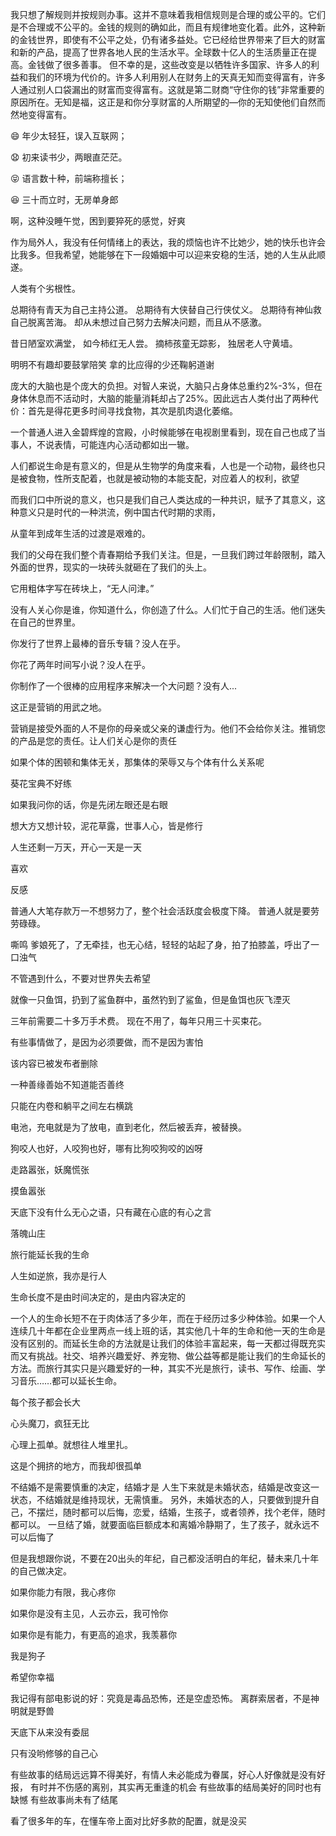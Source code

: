<!--
 * @Author: sunji 2025506282@qq.com
 * @Date: 2022-10-24 11:05:32
 * @LastEditors: sunji 2025506282@qq.com
 * @LastEditTime: 2022-11-07 09:12:10
 * @FilePath: \front-end\随记\经典语录.md
 * @Description: 这是默认设置,请设置`customMade`, 打开koroFileHeader查看配置 进行设置: https://github.com/OBKoro1/koro1FileHeader/wiki/%E9%85%8D%E7%BD%AE
-->

我只想了解规则并按规则办事。这并不意味着我相信规则是合理的或公平的。它们是不合理或不公平的。金钱的规则的确如此，而且有规律地变化着。此外，这种新的金钱世界，即使有不公平之处，仍有诸多益处。它已经给世界带来了巨大的财富和新的产品，提高了世界各地人民的生活水平。全球数十亿人的生活质量正在提高。金钱做了很多善事。
但不幸的是，这些改变是以牺牲许多国家、许多人的利益和我们的环境为代价的。许多人利用别人在财务上的天真无知而变得富有，许多人通过别人口袋漏出的财富而变得富有。这就是第二财商“守住你的钱”非常重要的原因所在。无知是福，这正是和你分享财富的人所期望的—你的无知使他们自然而然地变得富有。

😄 年少太轻狂，误入互联网；

😧 初来读书少，两眼直茫茫。

😝 语言数十种，前端称擅长；

😆 三十而立时，无房单身郎

啊，这种没睡午觉，困到要猝死的感觉，好爽

作为局外人，我没有任何情绪上的表达，我的烦恼也许不比她少，她的快乐也许会比我多。但我希望，她能够在下一段婚姻中可以迎来安稳的生活，她的人生从此顺遂。

人类有个劣根性。

总期待有青天为自己主持公道。
总期待有大侠替自己行侠仗义。
总期待有神仙救自己脱离苦海。
却从未想过自己努力去解决问题，而且从不感激。

昔日陋室欢满堂，
如今柿红无人尝。
摘柿孩童无踪影，
独居老人守黄墙。

明明不有趣却要鼓掌陪笑
拿的比应得的少还鞠躬道谢


庞大的大脑也是个庞大的负担。对智人来说，大脑只占身体总重约2%-3%，但在身体休息而不活动时，大脑的能量消耗却占了25%。因此远古人类付出了两种代价：首先是得花更多时间寻找食物，其次是肌肉退化萎缩。

一个普通人进入金碧辉煌的宫殿，小时候能够在电视剧里看到，现在自己也成了当事人，不说表情，可能连内心活动都如出一辙。

人们都说生命是有意义的，但是从生物学的角度来看，人也是一个动物，最终也只是被食物，性所支配着，也就是被动物的本能支配，对应着人的权利，欲望

而我们口中所说的意义，也只是我们自己人类达成的一种共识，赋予了其意义，这种意义只是时代的一种洪流，例中国古代时期的求雨，

从童年到成年生活的过渡是艰难的。

我们的父母在我们整个青春期给予我们关注。但是，一旦我们跨过年龄限制，踏入外面的世界，现实的一块砖头就砸在了我们的头上。

它用粗体字写在砖块上，“无人问津。”

没有人关心你是谁，你知道什么，你创造了什么。人们忙于自己的生活。他们迷失在自己的世界里。

你发行了世界上最棒的音乐专辑？没人在乎。

你花了两年时间写小说？没人在乎。

你制作了一个很棒的应用程序来解决一个大问题？没有人...

这正是营销的用武之地。

营销是接受外面的人不是你的母亲或父亲的谦虚行为。他们不会给你关注。推销您的产品是您的责任。让人们关心是你的责任

如果个体的困顿和集体无关，那集体的荣辱又与个体有什么关系呢

葵花宝典不好练

如果我问你的话，你是先闭左眼还是右眼


想大方又想计较，泥花草露，世事人心，皆是修行


人生还剩一万天，开心一天是一天



喜欢

反感

普通人大笔存款万一不想努力了，整个社会活跃度会极度下降。
普通人就是要劳劳碌碌。

嘶鸣
爹娘死了，了无牵挂，也无心结，轻轻的站起了身，拍了拍膝盖，呼出了一口浊气

不管遇到什么，不要对世界失去希望

就像一只鱼饵，扔到了鲨鱼群中，虽然钓到了鲨鱼，但是鱼饵也灰飞湮灭


三年前需要二十多万手术费。
现在不用了，每年只用三十买束花。


有些事情做了，是因为必须要做，而不是因为害怕


该内容已被发布者删除

一种善缘善始不知道能否善终

只能在内卷和躺平之间左右横跳

电池，充电就是为了放电，直到老化，然后被丢弃，被替换。

狗咬人也好，人咬狗也好，哪有比狗咬狗咬的凶呀

走路嚣张，妖魔慌张

摸鱼嚣张

天底下没有什么无心之语，只有藏在心底的有心之言


落魄山庄


旅行能延长我的生命

人生如逆旅，我亦是行人

生命长度不是由时间决定的，是由内容决定的

一个人的生命长短不在于肉体活了多少年，而在于经历过多少种体验。如果一个人连续几十年都在企业里两点一线上班的话，其实他几十年的生命和他一天的生命是没有区别的。而延长生命的方法就是让我们的体验丰富起来，每一天都过得既充实而又有挑战。社交、培养兴趣爱好、养宠物、做公益等都是能让我们的生命延长的方法。而旅行其实只是兴趣爱好的一种，其实不光是旅行，读书、写作、绘画、学习音乐……都可以延长生命。

每个孩子都会长大

心头魔刀，疯狂无比

心理上孤单。就想往人堆里扎。

这是个拥挤的地方，而我却很孤单

不结婚不是需要慎重的决定，结婚才是
人生下来就是未婚状态，结婚是改变这一状态，不结婚就是维持现状，无需慎重。
另外，未婚状态的人，只要做到提升自己，不摆烂，随时都可以后悔，恋爱，结婚，生孩子，或者领养，找个老伴，随时都可以。
一旦结了婚，就要面临巨额成本和离婚冷静期了，生了孩子，就永远不可以后悔了

但是我想跟你说，不要在20出头的年纪，自己都没活明白的年纪，替未来几十年的自己做决定。

如果你能力有限，我心疼你

如果你是没有主见，人云亦云，我可怜你

如果你是有能力，有更高的追求，我羡慕你

我是狗子

希望你幸福


我记得有部电影说的好：究竟是毒品恐怖，还是空虚恐怖。
离群索居者，不是神明就是野兽

天底下从来没有委屈

只有没哟修够的自己心


有些故事的结局远远算不得美好，有情人未必能成为眷属，好心人好像就是没有好报，
有时并不伤感的离别，其实再无重逢的机会
有些故事的结局美好的同时也有缺憾
有些故事尚未有了结尾

看了很多年的车，在懂车帝上面对比好多款的配置，就是没买
